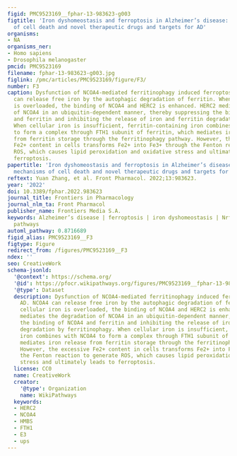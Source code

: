 ```yaml
---
figid: PMC9523169__fphar-13-983623-g003
figtitle: 'Iron dyshomeostasis and ferroptosis in Alzheimer’s disease: Molecular mechanisms
  of cell death and novel therapeutic drugs and targets for AD'
organisms:
- NA
organisms_ner:
- Homo sapiens
- Drosophila melanogaster
pmcid: PMC9523169
filename: fphar-13-983623-g003.jpg
figlink: /pmc/articles/PMC9523169/figure/F3/
number: F3
caption: Dysfunction of NCOA4-mediated ferritinophagy induced ferroptosis in AD. NCOA4
  can release free iron by the autophagic degradation of ferritin. When cellular iron
  is overloaded, the binding of NCOA4 and HERC2 is enhanced. HERC2 mediates the degradation
  of NCOA4 in an ubiquitin-dependent manner, thereby suppressing the binding of NCOA4
  and ferritin and inhibiting the release of iron and ferritin degradation by ferritinophagy.
  When cellular iron is insufficient, ferritin-containing iron combines with NCOA4
  to form a complex through FTH1 subunit of ferritin, which mediates iron release
  from ferritin storage through the ferritinophagy pathway. However, the excessive
  Fe2+ content in cells transforms Fe2+ into Fe3+ through the Fenton reaction to generate
  ROS, which causes lipid peroxidation and oxidative stress and ultimately leads to
  ferroptosis.
papertitle: 'Iron dyshomeostasis and ferroptosis in Alzheimer’s disease: Molecular
  mechanisms of cell death and novel therapeutic drugs and targets for AD.'
reftext: Yuan Zhang, et al. Front Pharmacol. 2022;13:983623.
year: '2022'
doi: 10.3389/fphar.2022.983623
journal_title: Frontiers in Pharmacology
journal_nlm_ta: Front Pharmacol
publisher_name: Frontiers Media S.A.
keywords: Alzheimer’s disease | ferroptosis | iron dyshomeostasis | Nrf2 | signal
  pathways
automl_pathway: 0.8716689
figid_alias: PMC9523169__F3
figtype: Figure
redirect_from: /figures/PMC9523169__F3
ndex: ''
seo: CreativeWork
schema-jsonld:
  '@context': https://schema.org/
  '@id': https://pfocr.wikipathways.org/figures/PMC9523169__fphar-13-983623-g003.html
  '@type': Dataset
  description: Dysfunction of NCOA4-mediated ferritinophagy induced ferroptosis in
    AD. NCOA4 can release free iron by the autophagic degradation of ferritin. When
    cellular iron is overloaded, the binding of NCOA4 and HERC2 is enhanced. HERC2
    mediates the degradation of NCOA4 in an ubiquitin-dependent manner, thereby suppressing
    the binding of NCOA4 and ferritin and inhibiting the release of iron and ferritin
    degradation by ferritinophagy. When cellular iron is insufficient, ferritin-containing
    iron combines with NCOA4 to form a complex through FTH1 subunit of ferritin, which
    mediates iron release from ferritin storage through the ferritinophagy pathway.
    However, the excessive Fe2+ content in cells transforms Fe2+ into Fe3+ through
    the Fenton reaction to generate ROS, which causes lipid peroxidation and oxidative
    stress and ultimately leads to ferroptosis.
  license: CC0
  name: CreativeWork
  creator:
    '@type': Organization
    name: WikiPathways
  keywords:
  - HERC2
  - NCOA4
  - HMBS
  - FTH1
  - E3
  - ups
---
```

